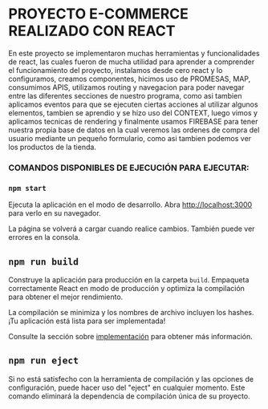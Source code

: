 # PROYECTO E-COMMERCE REALIZADO CON REACT 

En este proyecto se implementaron muchas herramientas y funcionalidades de react, las cuales fueron de mucha utilidad para aprender a comprender el funcionamiento del proyecto, instalamos desde cero react y lo configuramos, creamos componentes, hicimos uso de PROMESAS, MAP, consumimos APIS, utilizamos routing y navegacion para poder navegar entre las diferentes secciones de nuestro programa, como asi tambien aplicamos eventos para que se ejecuten ciertas acciones al utilizar algunos elementos, tambien se aprendio y se hizo uso del CONTEXT, luego vimos y aplicamos tecnicas de rendering y finalmente usamos FIREBASE para tener nuestra propia base de datos en la cual veremos las ordenes de compra del usuario mediante un pequeño formulario, como asi tambien podemos ver los productos de la tienda.

### COMANDOS DISPONIBLES DE EJECUCIÓN PARA EJECUTAR:

### `npm start`

Ejecuta la aplicación en el modo de desarrollo.
Abra [http://localhost:3000](http://localhost:3000) para verlo en su navegador.

La página se volverá a cargar cuando realice cambios.
También puede ver errores en la consola.


## `npm run build`

Construye la aplicación para producción en la carpeta `build`.
Empaqueta correctamente React en modo de producción y optimiza la compilación para obtener el mejor rendimiento.

La compilación se minimiza y los nombres de archivo incluyen los hashes.
¡Tu aplicación está lista para ser implementada!

Consulte la sección sobre [implementación](https://facebook.github.io/create-react-app/docs/deployment) para obtener más información.

## `npm run eject`

Si no está satisfecho con la herramienta de compilación y las opciones de configuración, puede hacer uso del "eject" en cualquier momento. Este comando eliminará la dependencia de compilación única de su proyecto.
